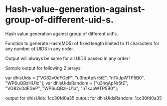 # Hash-value-generation-against-group-of-different-uid-s.
Hash value generation against group of different uid's.

Function to generate Hash(MD5) of fixed length limited to 11 characters for any number of UIDS in any order.

Output will always be same for all UIDS passed in any order!

Sample output for following 2 arrays:

var dhisUids = ["VG82v0dFGeP", "u3hqApNr5tE", "nTkJpWTP5B0", "WP6uQBzHU1o"];
var dhisUidsRandom = ["u3hqApNr5tE", "VG82v0dFGeP", "WP6uQBzHU1o", "nTkJpWTP5B0"];


output for dhisUids: 1cc30fd0a35
output for dhisUidsRandom: 1cc30fd0a35




